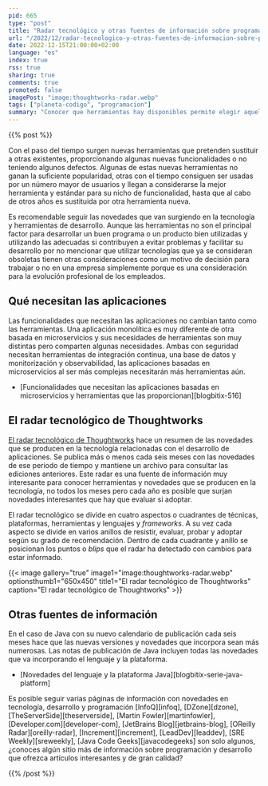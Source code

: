 ```yaml
---
pid: 665
type: "post"
title: "Radar tecnológico y otras fuentes de información sobre programación"
url: "/2022/12/radar-tecnologico-y-otras-fuentes-de-informacion-sobre-programacion/"
date: 2022-12-15T21:00:00+02:00
language: "es"
index: true
rss: true
sharing: true
comments: true
promoted: false
imagePost: "image:thoughtworks-radar.webp"
tags: ["planeta-codigo", "programacion"]
summary: "Conocer que herramientas hay disponibles permite elegir aquellas que más apropiadas sean para resolver un problema, las herramientas no son el fin pero si un medio determinante. Las herramientas usadas diariamente en el trabajo no permiten experimentar y conocer otras nuevas herramientas que en algún momento puedan pasar a considerarse una mejor opción. El radar tecnológico de Thoughtworks hace un resumen al menos dos veces al año a tener en cuenta con los cambios en las herramientas, además permite conocer nuevas herramientas."
---
```


{{% post %}}

Con el paso del tiempo surgen nuevas herramientas que pretenden sustituir a otras existentes, proporcionando algunas nuevas funcionalidades o no teniendo algunos defectos. Algunas de estas nuevas herramientas no ganan la suficiente popularidad, otras con el tiempo consiguen ser usadas por un número mayor de usuarios y llegan a considerarse la mejor herramienta y estándar para su nicho de funcionalidad, hasta que al cabo de otros años es sustituida por otra herramienta nueva.

Es recomendable seguir las novedades que van surgiendo en la tecnología y herramientas de desarrollo. Aunque las herramientas no son el principal factor para desarrollar un buen programa o un producto bien utilizadas y utilizando las adecuadas si contribuyen a evitar problemas y facilitar su desarrollo por no mencionar que utilizar tecnologías que ya se consideran obsoletas tienen otras consideraciones como un motivo de decisión para trabajar o no en una empresa simplemente porque es una consideración para la evolución profesional de los empleados.

## Qué necesitan las aplicaciones

Las funcionalidades que necesitan las aplicaciones no cambian tanto como las herramientas. Una aplicación monolítica es muy diferente de otra basada en microservicios y sus necesidades de herramientas son muy distintas pero comparten algunas necesidades. Ambas con seguridad necesitan herramientas de integración continua, una base de datos y monitorización y observabilidad, las aplicaciones basadas en microservicios al ser más complejas necesitarán más herramientas aún.

* [Funcionalidades que necesitan las aplicaciones basadas en microservicios y herramientas que las proporcionan][blogbitix-516]

## El radar tecnológico de Thoughtworks

[El radar tecnológico de Thoughtworks](https://www.thoughtworks.com/radar) hace un resumen de las novedades que se producen en la tecnología relacionadas con el desarrollo de aplicaciones. Se publica más o menos cada seis meses con las novedades de ese periodo de tiempo y mantiene un archivo para consultar las ediciones anteriores. Este radar es una fuente de información muy interesante para conocer herramientas y novedades que se producen en la tecnología, no todos los meses pero cada año es posible que surjan novedades interesantes que hay que evaluar si adoptar.

El radar tecnológico se divide en cuatro aspectos o cuadrantes de técnicas, plataformas, herramientas y lenguajes y _frameworks_. A su vez cada aspecto se divide en varios anillos de resistir, evaluar, probar y adoptar según su grado de recomendación. Dentro de cada cuadrante y anillo se posicionan los puntos o _blips_ que el radar ha detectado con cambios para estar informado.

{{< image
    gallery="true"
    image1="image:thoughtworks-radar.webp" optionsthumb1="650x450" title1="El radar tecnológico de Thoughtworks"
    caption="El radar tecnológico de Thoughtworks" >}}

## Otras fuentes de información

En el caso de Java con su nuevo calendario de publicación cada seis meses hace que las nuevas versiones y novedades que incorpora sean más numerosas. Las notas de publicación de Java incluyen todas las novedades que va incorporando el lenguaje y la plataforma.

* [Novedades del lenguaje y la plataforma Java][blogbitix-serie-java-platform]

Es posible seguir varias páginas de información con novedades en tecnología, desarrollo y programación [InfoQ][infoq], [DZone][dzone], [TheServerSide][theserverside], [Martin Fowler][martinfowler], [Developer.com][developer-com], [JetBrains Blog][jetbrains-blog], [OReilly Radar][oreilly-radar], [Increment][increment], [LeadDev][leaddev], [SRE Weekly][sreweekly], [Java Code Geeks][javacodegeeks] son solo algunos, ¿conoces algún sitio más de información sobre programación y desarrollo que ofrezca artículos interesantes y de gran calidad?


{{% /post %}}